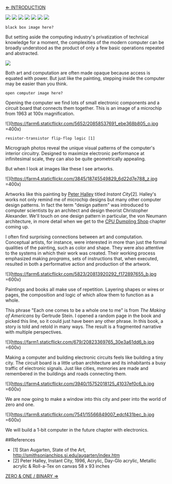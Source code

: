 [⇐ INTRODUCTION](https://github.com/tchoi8/handmadecomputer/blob/master/Entry/readme.md)

![](https://c2.staticflickr.com/6/5697/22228829805_1ef410a9de_b.jpg)
![](https://dl.dropboxusercontent.com/u/53638/tablet.jpg)
![](https://c1.staticflickr.com/1/761/22041074988_75fa31b7f0_b.jpg)
![](https://c1.staticflickr.com/1/567/22042008679_df0a1c965f_b.jpg)
![](https://dl.dropboxusercontent.com/u/53638/laptop.jpg)
![](https://c1.staticflickr.com/1/724/22042007159_e7a733dd75_b.jpg)
![](https://c2.staticflickr.com/6/5812/21607865113_2a1f05d3cf_b.jpg)

```black box image here?```

But setting aside the computing industry's privatization of technical knowledge for a moment, the complexities of the modern computer can be broadly understood as the product of only a few basic operations repeated and abstracted.

![](https://dl.dropboxusercontent.com/u/53638/abstraction.jpg)

Both art and computation are often made opaque because access is equated with power. But just like the painting, stepping inside the computer may be easier than you think.

```open computer image here?```

Opening the computer we find lots of small electronic components and a circuit board that connects them together. This is an image of a microchip from 1963 at 100x magnification.

![](https://farm6.staticflickr.com/5652/20858537691_ebe368b805_o.jpg =400x)

```resistor-transistor flip-flop logic [1]```

Micrograph photos reveal the unique visual patterns of the computer's interior circuitry. Designed to maximize electronic performance at infinitesimal scale, they can also be quite geometrically appealing.

But when I look at images like these I see artworks.

![](https://farm4.staticflickr.com/3845/18745549829_6d22d7e788_z.jpg =400x)

Artworks like this painting by [Peter Halley](http://www.peterhalley.com/) titled *Instant City*[2]. Halley's works not only remind me of microchip designs but many other computer design patterns. In fact the term "design pattern" was introduced to computer scientists by an architect and design theorist Christopher Alexander. We'll touch on one design pattern in particular, the von Neumann architecture, in more detail when we get to the [CPU Dumpling Shop](https://github.com/tchoi8/handmadecomputer/tree/master/Dumpling) chapter coming up.

I often find surprising connections between art and computation. Conceptual artists, for instance, were interested in more than just the formal qualities of the painting, such as color and shape. They were also attentive to the systems in which their work was created. Their working process emphasized making *programs*, sets of instructions that, when executed, resulted in both a performative action and production of the artwork.
 
![](https://farm6.staticflickr.com/5823/20813920292_f172897655_b.jpg =600x)

Paintings and books all make use of repetition. Layering shapes or wires or pages, the composition and logic of which allow them to function as a whole.
 
This phrase "Each one comes to be a whole one to me" is from *The Making of Americans* by Gertrude Stein. I opened a random page in the book and picked this line, so it could just have been any other phrase. In this book, a story is told and retold in many ways. The result is a fragmented narrative with multiple perspectives. 

![](https://farm1.staticflickr.com/679/20823369765_30e3a61dd6_b.jpg =600x)



Making a computer and building electronic circuits feels like building a tiny city. The circuit board is a little urban architecture and its inhabitants a busy traffic of electronic signals. Just like cities, memories are made and remembered in the buildings and roads connecting them.

![](https://farm4.staticflickr.com/3940/15752018125_41037ef0c6_b.jpg =600x)
 
We are now going to make a window into this city and peer into the world of zero and one.

![](https://farm8.staticflickr.com/7541/15566849007_edcf431bec_b.jpg =600x)
  
 
We will build a 1-bit computer in the future chapter with electronics. 
 
 


##References 
- [1] Stan Augarten, State of the Art, http://smithsonianchips.si.edu/augarten/index.htm 
- [2] Peter Halley, Instant City, 1996, Acrylic, Day-Glo acrylic, Metallic acrylic &
Roll-a-Tex on canvas 58 x 93 inches  

[ZERO & ONE / BINARY ⇒](https://github.com/tchoi8/handmadecomputer/blob/master/Binary/readme.md)
